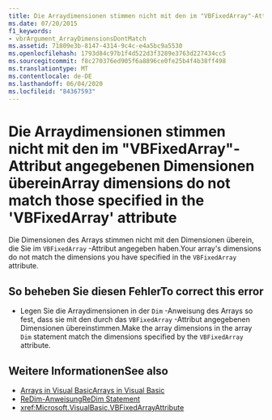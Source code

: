 ```yaml
---
title: Die Arraydimensionen stimmen nicht mit den im "VBFixedArray"-Attribut angegebenen Dimensionen überein
ms.date: 07/20/2015
f1_keywords:
- vbrArgument_ArrayDimensionsDontMatch
ms.assetid: 71809e3b-8147-4314-9c4c-e4a5bc9a5530
ms.openlocfilehash: 1793d84c97b1f4d522d3f3289e3763d227434cc5
ms.sourcegitcommit: f8c270376ed905f6a8896ce0fe25b4f4b38ff498
ms.translationtype: MT
ms.contentlocale: de-DE
ms.lasthandoff: 06/04/2020
ms.locfileid: "84367593"
---
```

# <a name="array-dimensions-do-not-match-those-specified-in-the-vbfixedarray-attribute"></a><span data-ttu-id="f40b2-102">Die Arraydimensionen stimmen nicht mit den im "VBFixedArray"-Attribut angegebenen Dimensionen überein</span><span class="sxs-lookup"><span data-stu-id="f40b2-102">Array dimensions do not match those specified in the 'VBFixedArray' attribute</span></span>
<span data-ttu-id="f40b2-103">Die Dimensionen des Arrays stimmen nicht mit den Dimensionen überein, die Sie im `VBFixedArray` -Attribut angegeben haben.</span><span class="sxs-lookup"><span data-stu-id="f40b2-103">Your array's dimensions do not match the dimensions you have specified in the `VBFixedArray` attribute.</span></span>  
  
## <a name="to-correct-this-error"></a><span data-ttu-id="f40b2-104">So beheben Sie diesen Fehler</span><span class="sxs-lookup"><span data-stu-id="f40b2-104">To correct this error</span></span>  
  
- <span data-ttu-id="f40b2-105">Legen Sie die Arraydimensionen in der `Dim` -Anweisung des Arrays so fest, dass sie mit den durch das `VBFixedArray` -Attribut angegebenen Dimensionen übereinstimmen.</span><span class="sxs-lookup"><span data-stu-id="f40b2-105">Make the array dimensions in the array `Dim` statement match the dimensions specified by the `VBFixedArray` attribute.</span></span>  
  
## <a name="see-also"></a><span data-ttu-id="f40b2-106">Weitere Informationen</span><span class="sxs-lookup"><span data-stu-id="f40b2-106">See also</span></span>

- [<span data-ttu-id="f40b2-107">Arrays in Visual Basic</span><span class="sxs-lookup"><span data-stu-id="f40b2-107">Arrays in Visual Basic</span></span>](../programming-guide/language-features/arrays/index.md)
- [<span data-ttu-id="f40b2-108">ReDim-Anweisung</span><span class="sxs-lookup"><span data-stu-id="f40b2-108">ReDim Statement</span></span>](../language-reference/statements/redim-statement.md)
- <xref:Microsoft.VisualBasic.VBFixedArrayAttribute>
